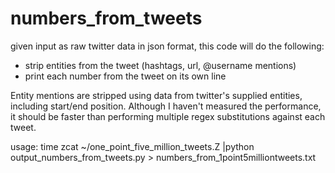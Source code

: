 numbers_from_tweets
===================

given input as raw twitter data in json format, this code will do the following:
- strip entities from the tweet (hashtags, url, @username mentions)
- print each number from the tweet on its own line

Entity mentions are stripped using data from twitter's supplied entities, including start/end position. Although I haven't measured the performance, it should be faster than performing multiple regex substitutions against each tweet.

usage:
    time zcat ~/one_point_five_million_tweets.Z |python output_numbers_from_tweets.py > numbers_from_1point5milliontweets.txt
